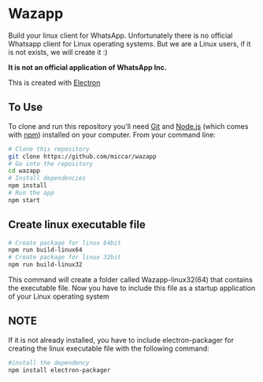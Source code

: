 # Wazapp
Build your linux  client for WhatsApp. 
Unfortunately there is no official Whatsapp client for Linux operating systems. But we are a Linux users, if it is not exists, we will create it :) 

**It is not an official application of WhatsApp Inc.**

This is created with [Electron](https://electronjs.org/) 



## To Use
To clone and run this repository you'll need [Git](https://git-scm.com) and [Node.js](https://nodejs.org/en/download/) (which comes with [npm](http://npmjs.com)) installed on your computer. From your command line:
```bash
# Clone this repository
git clone https://github.com/miccar/wazapp
# Go into the repository
cd wazapp
# Install dependencies
npm install
# Run the app
npm start

```

## Create linux executable file
```bash
# Create package for linux 64bit
npm run build-linux64
# Create package for linux 32bit
npm run build-linux32
```
This command will create a folder called Wazapp-linux32(64) that contains the executable file. Now you have to include this file as a startup application of your Linux operating system 

## NOTE
If it is not already installed, you have to include electron-packager for creating the linux executable file with the following command: 

```bash
#install the dependency 
npm install electron-packager
```
